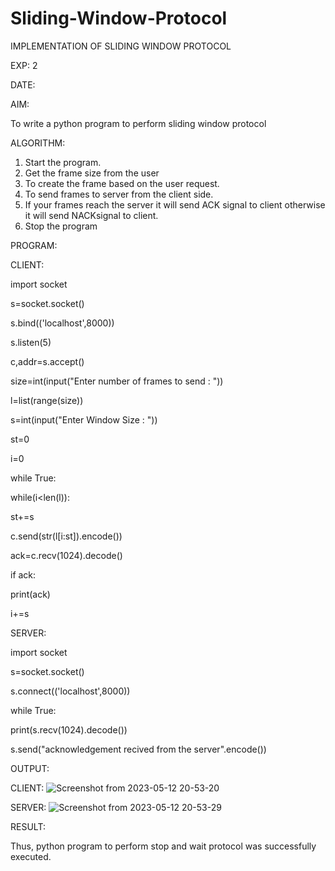 # Sliding-Window-Protocol

IMPLEMENTATION OF SLIDING WINDOW PROTOCOL

EXP: 2

DATE:

AIM:

To write a python program to perform sliding window protocol

ALGORITHM:

1. Start the program.
2. Get the frame size from the user
3. To create the frame based on the user request.
4. To send frames to server from the client side.
5. If your frames reach the server it will send ACK signal to client otherwise it
will send NACKsignal to client.
6. Stop the program

PROGRAM:

CLIENT:

import socket

s=socket.socket()

s.bind(('localhost',8000))

s.listen(5)

c,addr=s.accept()

size=int(input("Enter number of frames to send : "))

l=list(range(size))

s=int(input("Enter Window Size : "))

st=0

i=0

while True:

while(i<len(l)):

st+=s

c.send(str(l[i:st]).encode())

ack=c.recv(1024).decode()

if ack:

print(ack)

i+=s

SERVER:

import socket

s=socket.socket()

s.connect(('localhost',8000))

while True:

print(s.recv(1024).decode())

s.send("acknowledgement recived from the server".encode())

OUTPUT:

CLIENT:
![Screenshot from 2023-05-12 20-53-20](https://github.com/Harsayazheni/Sliding-Window-Protocol/assets/118708467/356d4080-f672-4597-a550-f9ce8866b931)

SERVER:
![Screenshot from 2023-05-12 20-53-29](https://github.com/Harsayazheni/Sliding-Window-Protocol/assets/118708467/7734005b-5c45-41f3-88c3-cac48a2d95dd)

RESULT:

Thus, python program to perform stop and wait protocol was successfully executed.

